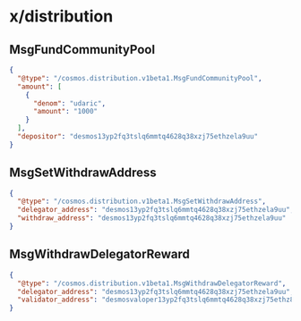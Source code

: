 # x/distribution

## MsgFundCommunityPool

```json
{
  "@type": "/cosmos.distribution.v1beta1.MsgFundCommunityPool",
  "amount": [
    {
      "denom": "udaric",
      "amount": "1000"
    }
  ],
  "depositor": "desmos13yp2fq3tslq6mmtq4628q38xzj75ethzela9uu"
}
```

## MsgSetWithdrawAddress

```json
{
  "@type": "/cosmos.distribution.v1beta1.MsgSetWithdrawAddress",
  "delegator_address": "desmos13yp2fq3tslq6mmtq4628q38xzj75ethzela9uu",
  "withdraw_address": "desmos13yp2fq3tslq6mmtq4628q38xzj75ethzela9uu"
}
```

## MsgWithdrawDelegatorReward

```json
{
  "@type": "/cosmos.distribution.v1beta1.MsgWithdrawDelegatorReward",
  "delegator_address": "desmos13yp2fq3tslq6mmtq4628q38xzj75ethzela9uu",
  "validator_address": "desmosvaloper13yp2fq3tslq6mmtq4628q38xzj75ethz8j43kw"
}
```